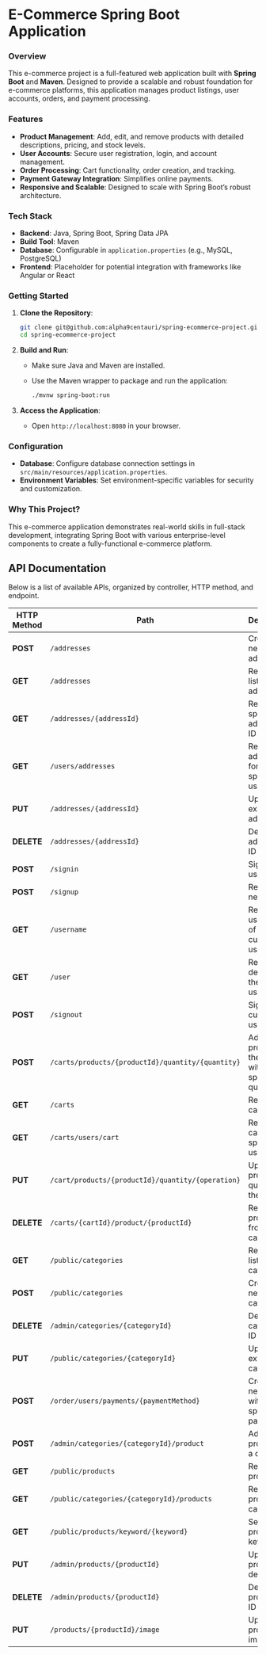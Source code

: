 
# E-Commerce Spring Boot Application

### Overview

This e-commerce project is a full-featured web application built with **Spring Boot** and **Maven**. Designed to provide a scalable and robust foundation for e-commerce platforms, this application manages product listings, user accounts, orders, and payment processing. 

### Features

- **Product Management**: Add, edit, and remove products with detailed descriptions, pricing, and stock levels.
- **User Accounts**: Secure user registration, login, and account management.
- **Order Processing**: Cart functionality, order creation, and tracking.
- **Payment Gateway Integration**: Simplifies online payments.
- **Responsive and Scalable**: Designed to scale with Spring Boot’s robust architecture.

### Tech Stack

- **Backend**: Java, Spring Boot, Spring Data JPA
- **Build Tool**: Maven
- **Database**: Configurable in `application.properties` (e.g., MySQL, PostgreSQL)
- **Frontend**: Placeholder for potential integration with frameworks like Angular or React

### Getting Started

1. **Clone the Repository**:
   ```bash
   git clone git@github.com:alpha9centauri/spring-ecommerce-project.git
   cd spring-ecommerce-project
   ```

2. **Build and Run**:
   - Make sure Java and Maven are installed.
   - Use the Maven wrapper to package and run the application:

     ```bash
     ./mvnw spring-boot:run
     ```

3. **Access the Application**:
   - Open `http://localhost:8080` in your browser.

### Configuration

- **Database**: Configure database connection settings in `src/main/resources/application.properties`.
- **Environment Variables**: Set environment-specific variables for security and customization.

### Why This Project?

This e-commerce application demonstrates real-world skills in full-stack development, integrating Spring Boot with various enterprise-level components to create a fully-functional e-commerce platform.



## API Documentation

Below is a list of available APIs, organized by controller, HTTP method, and endpoint.

| HTTP Method | Path                                                       | Description                                       | Controller               |
|-------------|------------------------------------------------------------|---------------------------------------------------|--------------------------|
| **POST**    | `/addresses`                                               | Create a new address                              | AddressController.java    |
| **GET**     | `/addresses`                                               | Retrieve a list of all addresses                  | AddressController.java    |
| **GET**     | `/addresses/{addressId}`                                   | Retrieve a specific address by ID                 | AddressController.java    |
| **GET**     | `/users/addresses`                                         | Retrieve all addresses for a specific user        | AddressController.java    |
| **PUT**     | `/addresses/{addressId}`                                   | Update an existing address                        | AddressController.java    |
| **DELETE**  | `/addresses/{addressId}`                                   | Delete an address by ID                           | AddressController.java    |
| **POST**    | `/signin`                                                  | Sign in a user                                    | AuthController.java       |
| **POST**    | `/signup`                                                  | Register a new user                               | AuthController.java       |
| **GET**     | `/username`                                                | Retrieve the username of the current user         | AuthController.java       |
| **GET**     | `/user`                                                    | Retrieve the details of the current user          | AuthController.java       |
| **POST**    | `/signout`                                                 | Sign out the current user                         | AuthController.java       |
| **POST**    | `/carts/products/{productId}/quantity/{quantity}`          | Add a product to the cart with specified quantity | CartController.java       |
| **GET**     | `/carts`                                                   | Retrieve all carts                                | CartController.java       |
| **GET**     | `/carts/users/cart`                                        | Retrieve the cart of a specific user              | CartController.java       |
| **PUT**     | `/cart/products/{productId}/quantity/{operation}`          | Update product quantity in the cart               | CartController.java       |
| **DELETE**  | `/carts/{cartId}/product/{productId}`                      | Remove a product from the cart                    | CartController.java       |
| **GET**     | `/public/categories`                                       | Retrieve a list of all categories                 | CategoryController.java   |
| **POST**    | `/public/categories`                                       | Create a new category                             | CategoryController.java   |
| **DELETE**  | `/admin/categories/{categoryId}`                           | Delete a category by ID                           | CategoryController.java   |
| **PUT**     | `/public/categories/{categoryId}`                          | Update an existing category                       | CategoryController.java   |
| **POST**    | `/order/users/payments/{paymentMethod}`                    | Create a new order with the specified payment     | OrderController.java      |
| **POST**    | `/admin/categories/{categoryId}/product`                   | Add a product to a category                       | ProductController.java    |
| **GET**     | `/public/products`                                         | Retrieve all products                             | ProductController.java    |
| **GET**     | `/public/categories/{categoryId}/products`                 | Retrieve products by category                     | ProductController.java    |
| **GET**     | `/public/products/keyword/{keyword}`                       | Search products by keyword                        | ProductController.java    |
| **PUT**     | `/admin/products/{productId}`                              | Update product details                            | ProductController.java    |
| **DELETE**  | `/admin/products/{productId}`                              | Delete a product by ID                            | ProductController.java    |
| **PUT**     | `/products/{productId}/image`                              | Update product image                              | ProductController.java    |

